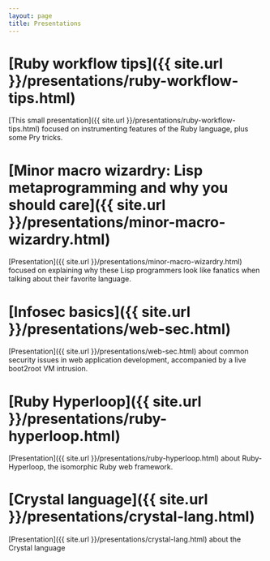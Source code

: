 ```yaml
---
layout: page
title: Presentations
---
```


# [Ruby workflow tips]({{ site.url }}/presentations/ruby-workflow-tips.html) #

[This small presentation]({{ site.url }}/presentations/ruby-workflow-tips.html) focused on instrumenting features of the Ruby language, plus some Pry tricks.

# [Minor macro wizardry: Lisp metaprogramming and why you should care]({{ site.url }}/presentations/minor-macro-wizardry.html) #

[Presentation]({{ site.url }}/presentations/minor-macro-wizardry.html) focused on explaining why these Lisp programmers look like fanatics when talking about their favorite language.

# [Infosec basics]({{ site.url }}/presentations/web-sec.html) #

[Presentation]({{ site.url }}/presentations/web-sec.html) about common security issues in web application development, accompanied by a live boot2root VM intrusion.

# [Ruby Hyperloop]({{ site.url }}/presentations/ruby-hyperloop.html) #

[Presentation]({{ site.url }}/presentations/ruby-hyperloop.html) about Ruby-Hyperloop, the isomorphic Ruby web framework.

# [Crystal language]({{ site.url }}/presentations/crystal-lang.html) #

[Presentation]({{ site.url }}/presentations/crystal-lang.html) about the Crystal language
